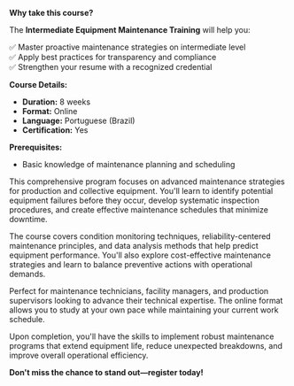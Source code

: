 **Why take this course?**

The **Intermediate Equipment Maintenance Training** will help you:

✅ Master proactive maintenance strategies on intermediate level  
✅ Apply best practices for transparency and compliance  
✅ Strengthen your resume with a recognized credential

**Course Details:**
- **Duration:** 8 weeks
- **Format:** Online
- **Language:** Portuguese (Brazil)
- **Certification:** Yes

**Prerequisites:**
- Basic knowledge of maintenance planning and scheduling

This comprehensive program focuses on advanced maintenance strategies for production and collective equipment. You'll learn to identify potential equipment failures before they occur, develop systematic inspection procedures, and create effective maintenance schedules that minimize downtime.

The course covers condition monitoring techniques, reliability-centered maintenance principles, and data analysis methods that help predict equipment performance. You'll also explore cost-effective maintenance strategies and learn to balance preventive actions with operational demands.

Perfect for maintenance technicians, facility managers, and production supervisors looking to advance their technical expertise. The online format allows you to study at your own pace while maintaining your current work schedule.

Upon completion, you'll have the skills to implement robust maintenance programs that extend equipment life, reduce unexpected breakdowns, and improve overall operational efficiency.

**Don't miss the chance to stand out—register today!**
